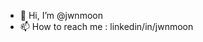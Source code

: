 - 👋 Hi, I’m @jwnmoon
- 📫 How to reach me : linkedin/in/jwnmoon


<!---
jwnmoon/jwnmoon is a ✨ special ✨ repository because its `README.md` (this file) appears on your GitHub profile.
You can click the Preview link to take a look at your changes.
--->
